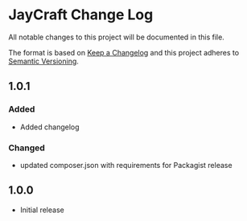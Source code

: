 # JayCraft Change Log

All notable changes to this project will be documented in this file.

The format is based on [Keep a Changelog](http://keepachangelog.com/) and this project adheres to [Semantic Versioning](http://semver.org/).

## 1.0.1
### Added
- Added changelog

### Changed
- updated composer.json with requirements for Packagist release

## 1.0.0

- Initial release